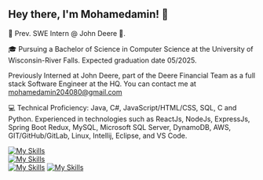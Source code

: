 ## Hey there, I'm Mohamedamin! 👋

👋 Prev. SWE Intern @ John Deere 🌟.

🎓 Pursuing a Bachelor of Science in Computer Science at the University of Wisconsin-River Falls. Expected graduation date 05/2025.

Previously Interned at John Deere, part of the Deere Financial Team as a full stack Software Engineer at the HQ. You can contact me at mohamedamin204080@gmail.com

💻 Technical Proficiency: 
Java, C#, JavaScript/HTML/CSS, SQL, C and Python. Experienced in technologies such as ReactJs, NodeJs, ExpressJs, Spring Boot Redux, MySQL, Microsoft SQL Server, DynamoDB, AWS, GIT/GitHub/GitLab, Linux, Intellij, Eclipse, and VS Code. 

[![My Skills](https://skillicons.dev/icons?i=react,redux,spring,express,aws,dynamodb,mysql,maven,nodejs,npm,tailwind)](https://skillicons.dev)  
[![My Skills](https://skillicons.dev/icons?i=ts,js,html,css,py,java,cs)](https://skillicons.dev)  
[![My Skills](https://skillicons.dev/icons?i=vscode,idea,eclipse,replit)](https://skillicons.dev)
[![My Skills](https://skillicons.dev/icons?i=postman,git,github,gitlab,linux)](https://skillicons.dev)



